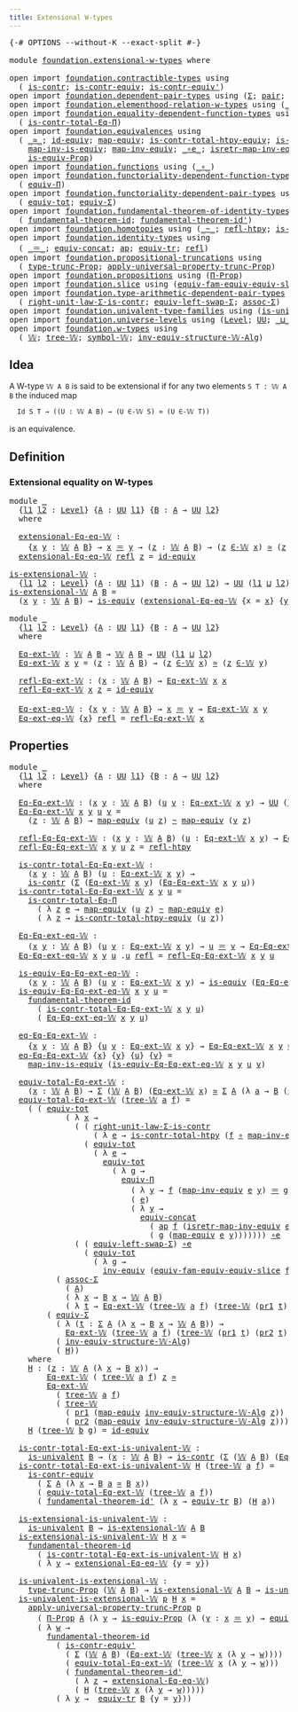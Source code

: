 ```yaml
---
title: Extensional W-types
---
```


<pre class="Agda"><a id="45" class="Symbol">{-#</a> <a id="49" class="Keyword">OPTIONS</a> <a id="57" class="Pragma">--without-K</a> <a id="69" class="Pragma">--exact-split</a> <a id="83" class="Symbol">#-}</a>

<a id="88" class="Keyword">module</a> <a id="95" href="foundation.extensional-w-types.html" class="Module">foundation.extensional-w-types</a> <a id="126" class="Keyword">where</a>

<a id="133" class="Keyword">open</a> <a id="138" class="Keyword">import</a> <a id="145" href="foundation.contractible-types.html" class="Module">foundation.contractible-types</a> <a id="175" class="Keyword">using</a>
  <a id="183" class="Symbol">(</a> <a id="185" href="foundation-core.contractible-types.html#1006" class="Function">is-contr</a><a id="193" class="Symbol">;</a> <a id="195" href="foundation-core.contractible-types.html#3304" class="Function">is-contr-equiv</a><a id="209" class="Symbol">;</a> <a id="211" href="foundation-core.contractible-types.html#3813" class="Function">is-contr-equiv&#39;</a><a id="226" class="Symbol">)</a>
<a id="228" class="Keyword">open</a> <a id="233" class="Keyword">import</a> <a id="240" href="foundation.dependent-pair-types.html" class="Module">foundation.dependent-pair-types</a> <a id="272" class="Keyword">using</a> <a id="278" class="Symbol">(</a><a id="279" href="foundation-core.dependent-pair-types.html#515" class="Record">Σ</a><a id="280" class="Symbol">;</a> <a id="282" href="foundation-core.dependent-pair-types.html#588" class="InductiveConstructor">pair</a><a id="286" class="Symbol">;</a> <a id="288" href="foundation-core.dependent-pair-types.html#605" class="Field">pr1</a><a id="291" class="Symbol">;</a> <a id="293" href="foundation-core.dependent-pair-types.html#617" class="Field">pr2</a><a id="296" class="Symbol">)</a>
<a id="298" class="Keyword">open</a> <a id="303" class="Keyword">import</a> <a id="310" href="foundation.elementhood-relation-w-types.html" class="Module">foundation.elementhood-relation-w-types</a> <a id="350" class="Keyword">using</a> <a id="356" class="Symbol">(</a><a id="357" href="foundation.elementhood-relation-w-types.html#748" class="Function Operator">_∈-𝕎_</a><a id="362" class="Symbol">)</a>
<a id="364" class="Keyword">open</a> <a id="369" class="Keyword">import</a> <a id="376" href="foundation.equality-dependent-function-types.html" class="Module">foundation.equality-dependent-function-types</a> <a id="421" class="Keyword">using</a>
  <a id="429" class="Symbol">(</a> <a id="431" href="foundation.equality-dependent-function-types.html#1031" class="Function">is-contr-total-Eq-Π</a><a id="450" class="Symbol">)</a>
<a id="452" class="Keyword">open</a> <a id="457" class="Keyword">import</a> <a id="464" href="foundation.equivalences.html" class="Module">foundation.equivalences</a> <a id="488" class="Keyword">using</a>
  <a id="496" class="Symbol">(</a> <a id="498" href="foundation-core.equivalences.html#1621" class="Function Operator">_≃_</a><a id="501" class="Symbol">;</a> <a id="503" href="foundation-core.equivalences.html#2494" class="Function">id-equiv</a><a id="511" class="Symbol">;</a> <a id="513" href="foundation-core.equivalences.html#1821" class="Function">map-equiv</a><a id="522" class="Symbol">;</a> <a id="524" href="foundation.equivalences.html#12396" class="Function">is-contr-total-htpy-equiv</a><a id="549" class="Symbol">;</a> <a id="551" href="foundation-core.equivalences.html#1556" class="Function">is-equiv</a><a id="559" class="Symbol">;</a>
    <a id="565" href="foundation-core.equivalences.html#4187" class="Function">map-inv-is-equiv</a><a id="581" class="Symbol">;</a> <a id="583" href="foundation-core.equivalences.html#5036" class="Function">map-inv-equiv</a><a id="596" class="Symbol">;</a> <a id="598" href="foundation-core.equivalences.html#7869" class="Function Operator">_∘e_</a><a id="602" class="Symbol">;</a> <a id="604" href="foundation-core.equivalences.html#5251" class="Function">isretr-map-inv-equiv</a><a id="624" class="Symbol">;</a> <a id="626" href="foundation-core.equivalences.html#5721" class="Function">inv-equiv</a><a id="635" class="Symbol">;</a>
    <a id="641" href="foundation.equivalences.html#11471" class="Function">is-equiv-Prop</a><a id="654" class="Symbol">)</a>
<a id="656" class="Keyword">open</a> <a id="661" class="Keyword">import</a> <a id="668" href="foundation.functions.html" class="Module">foundation.functions</a> <a id="689" class="Keyword">using</a> <a id="695" class="Symbol">(</a><a id="696" href="foundation-core.functions.html#420" class="Function Operator">_∘_</a><a id="699" class="Symbol">)</a>
<a id="701" class="Keyword">open</a> <a id="706" class="Keyword">import</a> <a id="713" href="foundation.functoriality-dependent-function-types.html" class="Module">foundation.functoriality-dependent-function-types</a> <a id="763" class="Keyword">using</a>
  <a id="771" class="Symbol">(</a> <a id="773" href="foundation.functoriality-dependent-function-types.html#4404" class="Function">equiv-Π</a><a id="780" class="Symbol">)</a>
<a id="782" class="Keyword">open</a> <a id="787" class="Keyword">import</a> <a id="794" href="foundation.functoriality-dependent-pair-types.html" class="Module">foundation.functoriality-dependent-pair-types</a> <a id="840" class="Keyword">using</a>
  <a id="848" class="Symbol">(</a> <a id="850" href="foundation-core.functoriality-dependent-pair-types.html#7267" class="Function">equiv-tot</a><a id="859" class="Symbol">;</a> <a id="861" href="foundation-core.functoriality-dependent-pair-types.html#10884" class="Function">equiv-Σ</a><a id="868" class="Symbol">)</a>
<a id="870" class="Keyword">open</a> <a id="875" class="Keyword">import</a> <a id="882" href="foundation.fundamental-theorem-of-identity-types.html" class="Module">foundation.fundamental-theorem-of-identity-types</a> <a id="931" class="Keyword">using</a>
  <a id="939" class="Symbol">(</a> <a id="941" href="foundation-core.fundamental-theorem-of-identity-types.html#1894" class="Function">fundamental-theorem-id</a><a id="963" class="Symbol">;</a> <a id="965" href="foundation-core.fundamental-theorem-of-identity-types.html#2165" class="Function">fundamental-theorem-id&#39;</a><a id="988" class="Symbol">)</a>
<a id="990" class="Keyword">open</a> <a id="995" class="Keyword">import</a> <a id="1002" href="foundation.homotopies.html" class="Module">foundation.homotopies</a> <a id="1024" class="Keyword">using</a> <a id="1030" class="Symbol">(</a><a id="1031" href="foundation-core.homotopies.html#1249" class="Function Operator">_~_</a><a id="1034" class="Symbol">;</a> <a id="1036" href="foundation-core.homotopies.html#1368" class="Function">refl-htpy</a><a id="1045" class="Symbol">;</a> <a id="1047" href="foundation.homotopies.html#3155" class="Function">is-contr-total-htpy</a><a id="1066" class="Symbol">)</a>
<a id="1068" class="Keyword">open</a> <a id="1073" class="Keyword">import</a> <a id="1080" href="foundation.identity-types.html" class="Module">foundation.identity-types</a> <a id="1106" class="Keyword">using</a>
  <a id="1114" class="Symbol">(</a> <a id="1116" href="foundation-core.identity-types.html#1865" class="Function Operator">_＝_</a><a id="1119" class="Symbol">;</a> <a id="1121" href="foundation.identity-types.html#1945" class="Function">equiv-concat</a><a id="1133" class="Symbol">;</a> <a id="1135" href="foundation-core.identity-types.html#4003" class="Function">ap</a><a id="1137" class="Symbol">;</a> <a id="1139" href="foundation.identity-types.html#3838" class="Function">equiv-tr</a><a id="1147" class="Symbol">;</a> <a id="1149" href="foundation-core.identity-types.html#1820" class="InductiveConstructor">refl</a><a id="1153" class="Symbol">)</a>
<a id="1155" class="Keyword">open</a> <a id="1160" class="Keyword">import</a> <a id="1167" href="foundation.propositional-truncations.html" class="Module">foundation.propositional-truncations</a> <a id="1204" class="Keyword">using</a>
  <a id="1212" class="Symbol">(</a> <a id="1214" href="foundation.propositional-truncations.html#2209" class="Function">type-trunc-Prop</a><a id="1229" class="Symbol">;</a> <a id="1231" href="foundation.propositional-truncations.html#5775" class="Function">apply-universal-property-trunc-Prop</a><a id="1266" class="Symbol">)</a>
<a id="1268" class="Keyword">open</a> <a id="1273" class="Keyword">import</a> <a id="1280" href="foundation.propositions.html" class="Module">foundation.propositions</a> <a id="1304" class="Keyword">using</a> <a id="1310" class="Symbol">(</a><a id="1311" href="foundation-core.propositions.html#6694" class="Function">Π-Prop</a><a id="1317" class="Symbol">)</a>
<a id="1319" class="Keyword">open</a> <a id="1324" class="Keyword">import</a> <a id="1331" href="foundation.slice.html" class="Module">foundation.slice</a> <a id="1348" class="Keyword">using</a> <a id="1354" class="Symbol">(</a><a id="1355" href="foundation.slice.html#10291" class="Function">equiv-fam-equiv-equiv-slice</a><a id="1382" class="Symbol">)</a>
<a id="1384" class="Keyword">open</a> <a id="1389" class="Keyword">import</a> <a id="1396" href="foundation.type-arithmetic-dependent-pair-types.html" class="Module">foundation.type-arithmetic-dependent-pair-types</a> <a id="1444" class="Keyword">using</a>
  <a id="1452" class="Symbol">(</a> <a id="1454" href="foundation-core.type-arithmetic-dependent-pair-types.html#4314" class="Function">right-unit-law-Σ-is-contr</a><a id="1479" class="Symbol">;</a> <a id="1481" href="foundation-core.type-arithmetic-dependent-pair-types.html#10103" class="Function">equiv-left-swap-Σ</a><a id="1498" class="Symbol">;</a> <a id="1500" href="foundation-core.type-arithmetic-dependent-pair-types.html#5675" class="Function">assoc-Σ</a><a id="1507" class="Symbol">)</a>
<a id="1509" class="Keyword">open</a> <a id="1514" class="Keyword">import</a> <a id="1521" href="foundation.univalent-type-families.html" class="Module">foundation.univalent-type-families</a> <a id="1556" class="Keyword">using</a> <a id="1562" class="Symbol">(</a><a id="1563" href="foundation.univalent-type-families.html#503" class="Function">is-univalent</a><a id="1575" class="Symbol">)</a>
<a id="1577" class="Keyword">open</a> <a id="1582" class="Keyword">import</a> <a id="1589" href="foundation.universe-levels.html" class="Module">foundation.universe-levels</a> <a id="1616" class="Keyword">using</a> <a id="1622" class="Symbol">(</a><a id="1623" href="Agda.Primitive.html#597" class="Postulate">Level</a><a id="1628" class="Symbol">;</a> <a id="1630" href="foundation-core.universe-levels.html#235" class="Primitive">UU</a><a id="1632" class="Symbol">;</a> <a id="1634" href="Agda.Primitive.html#810" class="Primitive Operator">_⊔_</a><a id="1637" class="Symbol">)</a>
<a id="1639" class="Keyword">open</a> <a id="1644" class="Keyword">import</a> <a id="1651" href="foundation.w-types.html" class="Module">foundation.w-types</a> <a id="1670" class="Keyword">using</a>
  <a id="1678" class="Symbol">(</a> <a id="1680" href="foundation.w-types.html#2280" class="Datatype">𝕎</a><a id="1681" class="Symbol">;</a> <a id="1683" href="foundation.w-types.html#2349" class="InductiveConstructor">tree-𝕎</a><a id="1689" class="Symbol">;</a> <a id="1691" href="foundation.w-types.html#2461" class="Function">symbol-𝕎</a><a id="1699" class="Symbol">;</a> <a id="1701" href="foundation.w-types.html#7439" class="Function">inv-equiv-structure-𝕎-Alg</a><a id="1726" class="Symbol">)</a>
</pre>
## Idea

A W-type `𝕎 A B` is said to be extensional if for any two elements `S T : 𝕎 A B` the induced map

```md
  Id S T → ((U : 𝕎 A B) → (U ∈-𝕎 S) ≃ (U ∈-𝕎 T))
```

is an equivalence.

## Definition

### Extensional equality on W-types

<pre class="Agda"><a id="1980" class="Keyword">module</a> <a id="1987" href="foundation.extensional-w-types.html#1987" class="Module">_</a>
  <a id="1991" class="Symbol">{</a><a id="1992" href="foundation.extensional-w-types.html#1992" class="Bound">l1</a> <a id="1995" href="foundation.extensional-w-types.html#1995" class="Bound">l2</a> <a id="1998" class="Symbol">:</a> <a id="2000" href="Agda.Primitive.html#597" class="Postulate">Level</a><a id="2005" class="Symbol">}</a> <a id="2007" class="Symbol">{</a><a id="2008" href="foundation.extensional-w-types.html#2008" class="Bound">A</a> <a id="2010" class="Symbol">:</a> <a id="2012" href="foundation-core.universe-levels.html#235" class="Primitive">UU</a> <a id="2015" href="foundation.extensional-w-types.html#1992" class="Bound">l1</a><a id="2017" class="Symbol">}</a> <a id="2019" class="Symbol">{</a><a id="2020" href="foundation.extensional-w-types.html#2020" class="Bound">B</a> <a id="2022" class="Symbol">:</a> <a id="2024" href="foundation.extensional-w-types.html#2008" class="Bound">A</a> <a id="2026" class="Symbol">→</a> <a id="2028" href="foundation-core.universe-levels.html#235" class="Primitive">UU</a> <a id="2031" href="foundation.extensional-w-types.html#1995" class="Bound">l2</a><a id="2033" class="Symbol">}</a>
  <a id="2037" class="Keyword">where</a>

  <a id="2046" href="foundation.extensional-w-types.html#2046" class="Function">extensional-Eq-eq-𝕎</a> <a id="2066" class="Symbol">:</a> 
    <a id="2073" class="Symbol">{</a><a id="2074" href="foundation.extensional-w-types.html#2074" class="Bound">x</a> <a id="2076" href="foundation.extensional-w-types.html#2076" class="Bound">y</a> <a id="2078" class="Symbol">:</a> <a id="2080" href="foundation.w-types.html#2280" class="Datatype">𝕎</a> <a id="2082" href="foundation.extensional-w-types.html#2008" class="Bound">A</a> <a id="2084" href="foundation.extensional-w-types.html#2020" class="Bound">B</a><a id="2085" class="Symbol">}</a> <a id="2087" class="Symbol">→</a> <a id="2089" href="foundation.extensional-w-types.html#2074" class="Bound">x</a> <a id="2091" href="foundation-core.identity-types.html#1865" class="Function Operator">＝</a> <a id="2093" href="foundation.extensional-w-types.html#2076" class="Bound">y</a> <a id="2095" class="Symbol">→</a> <a id="2097" class="Symbol">(</a><a id="2098" href="foundation.extensional-w-types.html#2098" class="Bound">z</a> <a id="2100" class="Symbol">:</a> <a id="2102" href="foundation.w-types.html#2280" class="Datatype">𝕎</a> <a id="2104" href="foundation.extensional-w-types.html#2008" class="Bound">A</a> <a id="2106" href="foundation.extensional-w-types.html#2020" class="Bound">B</a><a id="2107" class="Symbol">)</a> <a id="2109" class="Symbol">→</a> <a id="2111" class="Symbol">(</a><a id="2112" href="foundation.extensional-w-types.html#2098" class="Bound">z</a> <a id="2114" href="foundation.elementhood-relation-w-types.html#748" class="Function Operator">∈-𝕎</a> <a id="2118" href="foundation.extensional-w-types.html#2074" class="Bound">x</a><a id="2119" class="Symbol">)</a> <a id="2121" href="foundation-core.equivalences.html#1621" class="Function Operator">≃</a> <a id="2123" class="Symbol">(</a><a id="2124" href="foundation.extensional-w-types.html#2098" class="Bound">z</a> <a id="2126" href="foundation.elementhood-relation-w-types.html#748" class="Function Operator">∈-𝕎</a> <a id="2130" href="foundation.extensional-w-types.html#2076" class="Bound">y</a><a id="2131" class="Symbol">)</a>
  <a id="2135" href="foundation.extensional-w-types.html#2046" class="Function">extensional-Eq-eq-𝕎</a> <a id="2155" href="foundation-core.identity-types.html#1820" class="InductiveConstructor">refl</a> <a id="2160" href="foundation.extensional-w-types.html#2160" class="Bound">z</a> <a id="2162" class="Symbol">=</a> <a id="2164" href="foundation-core.equivalences.html#2494" class="Function">id-equiv</a>

<a id="is-extensional-𝕎"></a><a id="2174" href="foundation.extensional-w-types.html#2174" class="Function">is-extensional-𝕎</a> <a id="2191" class="Symbol">:</a>
  <a id="2195" class="Symbol">{</a><a id="2196" href="foundation.extensional-w-types.html#2196" class="Bound">l1</a> <a id="2199" href="foundation.extensional-w-types.html#2199" class="Bound">l2</a> <a id="2202" class="Symbol">:</a> <a id="2204" href="Agda.Primitive.html#597" class="Postulate">Level</a><a id="2209" class="Symbol">}</a> <a id="2211" class="Symbol">(</a><a id="2212" href="foundation.extensional-w-types.html#2212" class="Bound">A</a> <a id="2214" class="Symbol">:</a> <a id="2216" href="foundation-core.universe-levels.html#235" class="Primitive">UU</a> <a id="2219" href="foundation.extensional-w-types.html#2196" class="Bound">l1</a><a id="2221" class="Symbol">)</a> <a id="2223" class="Symbol">(</a><a id="2224" href="foundation.extensional-w-types.html#2224" class="Bound">B</a> <a id="2226" class="Symbol">:</a> <a id="2228" href="foundation.extensional-w-types.html#2212" class="Bound">A</a> <a id="2230" class="Symbol">→</a> <a id="2232" href="foundation-core.universe-levels.html#235" class="Primitive">UU</a> <a id="2235" href="foundation.extensional-w-types.html#2199" class="Bound">l2</a><a id="2237" class="Symbol">)</a> <a id="2239" class="Symbol">→</a> <a id="2241" href="foundation-core.universe-levels.html#235" class="Primitive">UU</a> <a id="2244" class="Symbol">(</a><a id="2245" href="foundation.extensional-w-types.html#2196" class="Bound">l1</a> <a id="2248" href="Agda.Primitive.html#810" class="Primitive Operator">⊔</a> <a id="2250" href="foundation.extensional-w-types.html#2199" class="Bound">l2</a><a id="2252" class="Symbol">)</a>
<a id="2254" href="foundation.extensional-w-types.html#2174" class="Function">is-extensional-𝕎</a> <a id="2271" href="foundation.extensional-w-types.html#2271" class="Bound">A</a> <a id="2273" href="foundation.extensional-w-types.html#2273" class="Bound">B</a> <a id="2275" class="Symbol">=</a>
  <a id="2279" class="Symbol">(</a><a id="2280" href="foundation.extensional-w-types.html#2280" class="Bound">x</a> <a id="2282" href="foundation.extensional-w-types.html#2282" class="Bound">y</a> <a id="2284" class="Symbol">:</a> <a id="2286" href="foundation.w-types.html#2280" class="Datatype">𝕎</a> <a id="2288" href="foundation.extensional-w-types.html#2271" class="Bound">A</a> <a id="2290" href="foundation.extensional-w-types.html#2273" class="Bound">B</a><a id="2291" class="Symbol">)</a> <a id="2293" class="Symbol">→</a> <a id="2295" href="foundation-core.equivalences.html#1556" class="Function">is-equiv</a> <a id="2304" class="Symbol">(</a><a id="2305" href="foundation.extensional-w-types.html#2046" class="Function">extensional-Eq-eq-𝕎</a> <a id="2325" class="Symbol">{</a><a id="2326" class="Argument">x</a> <a id="2328" class="Symbol">=</a> <a id="2330" href="foundation.extensional-w-types.html#2280" class="Bound">x</a><a id="2331" class="Symbol">}</a> <a id="2333" class="Symbol">{</a><a id="2334" href="foundation.extensional-w-types.html#2282" class="Bound">y</a><a id="2335" class="Symbol">})</a>
  
<a id="2341" class="Keyword">module</a> <a id="2348" href="foundation.extensional-w-types.html#2348" class="Module">_</a>
  <a id="2352" class="Symbol">{</a><a id="2353" href="foundation.extensional-w-types.html#2353" class="Bound">l1</a> <a id="2356" href="foundation.extensional-w-types.html#2356" class="Bound">l2</a> <a id="2359" class="Symbol">:</a> <a id="2361" href="Agda.Primitive.html#597" class="Postulate">Level</a><a id="2366" class="Symbol">}</a> <a id="2368" class="Symbol">{</a><a id="2369" href="foundation.extensional-w-types.html#2369" class="Bound">A</a> <a id="2371" class="Symbol">:</a> <a id="2373" href="foundation-core.universe-levels.html#235" class="Primitive">UU</a> <a id="2376" href="foundation.extensional-w-types.html#2353" class="Bound">l1</a><a id="2378" class="Symbol">}</a> <a id="2380" class="Symbol">{</a><a id="2381" href="foundation.extensional-w-types.html#2381" class="Bound">B</a> <a id="2383" class="Symbol">:</a> <a id="2385" href="foundation.extensional-w-types.html#2369" class="Bound">A</a> <a id="2387" class="Symbol">→</a> <a id="2389" href="foundation-core.universe-levels.html#235" class="Primitive">UU</a> <a id="2392" href="foundation.extensional-w-types.html#2356" class="Bound">l2</a><a id="2394" class="Symbol">}</a>
  <a id="2398" class="Keyword">where</a>

  <a id="2407" href="foundation.extensional-w-types.html#2407" class="Function">Eq-ext-𝕎</a> <a id="2416" class="Symbol">:</a> <a id="2418" href="foundation.w-types.html#2280" class="Datatype">𝕎</a> <a id="2420" href="foundation.extensional-w-types.html#2369" class="Bound">A</a> <a id="2422" href="foundation.extensional-w-types.html#2381" class="Bound">B</a> <a id="2424" class="Symbol">→</a> <a id="2426" href="foundation.w-types.html#2280" class="Datatype">𝕎</a> <a id="2428" href="foundation.extensional-w-types.html#2369" class="Bound">A</a> <a id="2430" href="foundation.extensional-w-types.html#2381" class="Bound">B</a> <a id="2432" class="Symbol">→</a> <a id="2434" href="foundation-core.universe-levels.html#235" class="Primitive">UU</a> <a id="2437" class="Symbol">(</a><a id="2438" href="foundation.extensional-w-types.html#2353" class="Bound">l1</a> <a id="2441" href="Agda.Primitive.html#810" class="Primitive Operator">⊔</a> <a id="2443" href="foundation.extensional-w-types.html#2356" class="Bound">l2</a><a id="2445" class="Symbol">)</a>
  <a id="2449" href="foundation.extensional-w-types.html#2407" class="Function">Eq-ext-𝕎</a> <a id="2458" href="foundation.extensional-w-types.html#2458" class="Bound">x</a> <a id="2460" href="foundation.extensional-w-types.html#2460" class="Bound">y</a> <a id="2462" class="Symbol">=</a> <a id="2464" class="Symbol">(</a><a id="2465" href="foundation.extensional-w-types.html#2465" class="Bound">z</a> <a id="2467" class="Symbol">:</a> <a id="2469" href="foundation.w-types.html#2280" class="Datatype">𝕎</a> <a id="2471" href="foundation.extensional-w-types.html#2369" class="Bound">A</a> <a id="2473" href="foundation.extensional-w-types.html#2381" class="Bound">B</a><a id="2474" class="Symbol">)</a> <a id="2476" class="Symbol">→</a> <a id="2478" class="Symbol">(</a><a id="2479" href="foundation.extensional-w-types.html#2465" class="Bound">z</a> <a id="2481" href="foundation.elementhood-relation-w-types.html#748" class="Function Operator">∈-𝕎</a> <a id="2485" href="foundation.extensional-w-types.html#2458" class="Bound">x</a><a id="2486" class="Symbol">)</a> <a id="2488" href="foundation-core.equivalences.html#1621" class="Function Operator">≃</a> <a id="2490" class="Symbol">(</a><a id="2491" href="foundation.extensional-w-types.html#2465" class="Bound">z</a> <a id="2493" href="foundation.elementhood-relation-w-types.html#748" class="Function Operator">∈-𝕎</a> <a id="2497" href="foundation.extensional-w-types.html#2460" class="Bound">y</a><a id="2498" class="Symbol">)</a>

  <a id="2503" href="foundation.extensional-w-types.html#2503" class="Function">refl-Eq-ext-𝕎</a> <a id="2517" class="Symbol">:</a> <a id="2519" class="Symbol">(</a><a id="2520" href="foundation.extensional-w-types.html#2520" class="Bound">x</a> <a id="2522" class="Symbol">:</a> <a id="2524" href="foundation.w-types.html#2280" class="Datatype">𝕎</a> <a id="2526" href="foundation.extensional-w-types.html#2369" class="Bound">A</a> <a id="2528" href="foundation.extensional-w-types.html#2381" class="Bound">B</a><a id="2529" class="Symbol">)</a> <a id="2531" class="Symbol">→</a> <a id="2533" href="foundation.extensional-w-types.html#2407" class="Function">Eq-ext-𝕎</a> <a id="2542" href="foundation.extensional-w-types.html#2520" class="Bound">x</a> <a id="2544" href="foundation.extensional-w-types.html#2520" class="Bound">x</a>
  <a id="2548" href="foundation.extensional-w-types.html#2503" class="Function">refl-Eq-ext-𝕎</a> <a id="2562" href="foundation.extensional-w-types.html#2562" class="Bound">x</a> <a id="2564" href="foundation.extensional-w-types.html#2564" class="Bound">z</a> <a id="2566" class="Symbol">=</a> <a id="2568" href="foundation-core.equivalences.html#2494" class="Function">id-equiv</a>

  <a id="2580" href="foundation.extensional-w-types.html#2580" class="Function">Eq-ext-eq-𝕎</a> <a id="2592" class="Symbol">:</a> <a id="2594" class="Symbol">{</a><a id="2595" href="foundation.extensional-w-types.html#2595" class="Bound">x</a> <a id="2597" href="foundation.extensional-w-types.html#2597" class="Bound">y</a> <a id="2599" class="Symbol">:</a> <a id="2601" href="foundation.w-types.html#2280" class="Datatype">𝕎</a> <a id="2603" href="foundation.extensional-w-types.html#2369" class="Bound">A</a> <a id="2605" href="foundation.extensional-w-types.html#2381" class="Bound">B</a><a id="2606" class="Symbol">}</a> <a id="2608" class="Symbol">→</a> <a id="2610" href="foundation.extensional-w-types.html#2595" class="Bound">x</a> <a id="2612" href="foundation-core.identity-types.html#1865" class="Function Operator">＝</a> <a id="2614" href="foundation.extensional-w-types.html#2597" class="Bound">y</a> <a id="2616" class="Symbol">→</a> <a id="2618" href="foundation.extensional-w-types.html#2407" class="Function">Eq-ext-𝕎</a> <a id="2627" href="foundation.extensional-w-types.html#2595" class="Bound">x</a> <a id="2629" href="foundation.extensional-w-types.html#2597" class="Bound">y</a>
  <a id="2633" href="foundation.extensional-w-types.html#2580" class="Function">Eq-ext-eq-𝕎</a> <a id="2645" class="Symbol">{</a><a id="2646" href="foundation.extensional-w-types.html#2646" class="Bound">x</a><a id="2647" class="Symbol">}</a> <a id="2649" href="foundation-core.identity-types.html#1820" class="InductiveConstructor">refl</a> <a id="2654" class="Symbol">=</a> <a id="2656" href="foundation.extensional-w-types.html#2503" class="Function">refl-Eq-ext-𝕎</a> <a id="2670" href="foundation.extensional-w-types.html#2646" class="Bound">x</a>
</pre>
## Properties

<pre class="Agda"><a id="2700" class="Keyword">module</a> <a id="2707" href="foundation.extensional-w-types.html#2707" class="Module">_</a>
  <a id="2711" class="Symbol">{</a><a id="2712" href="foundation.extensional-w-types.html#2712" class="Bound">l1</a> <a id="2715" href="foundation.extensional-w-types.html#2715" class="Bound">l2</a> <a id="2718" class="Symbol">:</a> <a id="2720" href="Agda.Primitive.html#597" class="Postulate">Level</a><a id="2725" class="Symbol">}</a> <a id="2727" class="Symbol">{</a><a id="2728" href="foundation.extensional-w-types.html#2728" class="Bound">A</a> <a id="2730" class="Symbol">:</a> <a id="2732" href="foundation-core.universe-levels.html#235" class="Primitive">UU</a> <a id="2735" href="foundation.extensional-w-types.html#2712" class="Bound">l1</a><a id="2737" class="Symbol">}</a> <a id="2739" class="Symbol">{</a><a id="2740" href="foundation.extensional-w-types.html#2740" class="Bound">B</a> <a id="2742" class="Symbol">:</a> <a id="2744" href="foundation.extensional-w-types.html#2728" class="Bound">A</a> <a id="2746" class="Symbol">→</a> <a id="2748" href="foundation-core.universe-levels.html#235" class="Primitive">UU</a> <a id="2751" href="foundation.extensional-w-types.html#2715" class="Bound">l2</a><a id="2753" class="Symbol">}</a>
  <a id="2757" class="Keyword">where</a>

  <a id="2766" href="foundation.extensional-w-types.html#2766" class="Function">Eq-Eq-ext-𝕎</a> <a id="2778" class="Symbol">:</a> <a id="2780" class="Symbol">(</a><a id="2781" href="foundation.extensional-w-types.html#2781" class="Bound">x</a> <a id="2783" href="foundation.extensional-w-types.html#2783" class="Bound">y</a> <a id="2785" class="Symbol">:</a> <a id="2787" href="foundation.w-types.html#2280" class="Datatype">𝕎</a> <a id="2789" href="foundation.extensional-w-types.html#2728" class="Bound">A</a> <a id="2791" href="foundation.extensional-w-types.html#2740" class="Bound">B</a><a id="2792" class="Symbol">)</a> <a id="2794" class="Symbol">(</a><a id="2795" href="foundation.extensional-w-types.html#2795" class="Bound">u</a> <a id="2797" href="foundation.extensional-w-types.html#2797" class="Bound">v</a> <a id="2799" class="Symbol">:</a> <a id="2801" href="foundation.extensional-w-types.html#2407" class="Function">Eq-ext-𝕎</a> <a id="2810" href="foundation.extensional-w-types.html#2781" class="Bound">x</a> <a id="2812" href="foundation.extensional-w-types.html#2783" class="Bound">y</a><a id="2813" class="Symbol">)</a> <a id="2815" class="Symbol">→</a> <a id="2817" href="foundation-core.universe-levels.html#235" class="Primitive">UU</a> <a id="2820" class="Symbol">(</a><a id="2821" href="foundation.extensional-w-types.html#2712" class="Bound">l1</a> <a id="2824" href="Agda.Primitive.html#810" class="Primitive Operator">⊔</a> <a id="2826" href="foundation.extensional-w-types.html#2715" class="Bound">l2</a><a id="2828" class="Symbol">)</a>
  <a id="2832" href="foundation.extensional-w-types.html#2766" class="Function">Eq-Eq-ext-𝕎</a> <a id="2844" href="foundation.extensional-w-types.html#2844" class="Bound">x</a> <a id="2846" href="foundation.extensional-w-types.html#2846" class="Bound">y</a> <a id="2848" href="foundation.extensional-w-types.html#2848" class="Bound">u</a> <a id="2850" href="foundation.extensional-w-types.html#2850" class="Bound">v</a> <a id="2852" class="Symbol">=</a>
    <a id="2858" class="Symbol">(</a><a id="2859" href="foundation.extensional-w-types.html#2859" class="Bound">z</a> <a id="2861" class="Symbol">:</a> <a id="2863" href="foundation.w-types.html#2280" class="Datatype">𝕎</a> <a id="2865" href="foundation.extensional-w-types.html#2728" class="Bound">A</a> <a id="2867" href="foundation.extensional-w-types.html#2740" class="Bound">B</a><a id="2868" class="Symbol">)</a> <a id="2870" class="Symbol">→</a> <a id="2872" href="foundation-core.equivalences.html#1821" class="Function">map-equiv</a> <a id="2882" class="Symbol">(</a><a id="2883" href="foundation.extensional-w-types.html#2848" class="Bound">u</a> <a id="2885" href="foundation.extensional-w-types.html#2859" class="Bound">z</a><a id="2886" class="Symbol">)</a> <a id="2888" href="foundation-core.homotopies.html#1249" class="Function Operator">~</a> <a id="2890" href="foundation-core.equivalences.html#1821" class="Function">map-equiv</a> <a id="2900" class="Symbol">(</a><a id="2901" href="foundation.extensional-w-types.html#2850" class="Bound">v</a> <a id="2903" href="foundation.extensional-w-types.html#2859" class="Bound">z</a><a id="2904" class="Symbol">)</a>

  <a id="2909" href="foundation.extensional-w-types.html#2909" class="Function">refl-Eq-Eq-ext-𝕎</a> <a id="2926" class="Symbol">:</a> <a id="2928" class="Symbol">(</a><a id="2929" href="foundation.extensional-w-types.html#2929" class="Bound">x</a> <a id="2931" href="foundation.extensional-w-types.html#2931" class="Bound">y</a> <a id="2933" class="Symbol">:</a> <a id="2935" href="foundation.w-types.html#2280" class="Datatype">𝕎</a> <a id="2937" href="foundation.extensional-w-types.html#2728" class="Bound">A</a> <a id="2939" href="foundation.extensional-w-types.html#2740" class="Bound">B</a><a id="2940" class="Symbol">)</a> <a id="2942" class="Symbol">(</a><a id="2943" href="foundation.extensional-w-types.html#2943" class="Bound">u</a> <a id="2945" class="Symbol">:</a> <a id="2947" href="foundation.extensional-w-types.html#2407" class="Function">Eq-ext-𝕎</a> <a id="2956" href="foundation.extensional-w-types.html#2929" class="Bound">x</a> <a id="2958" href="foundation.extensional-w-types.html#2931" class="Bound">y</a><a id="2959" class="Symbol">)</a> <a id="2961" class="Symbol">→</a> <a id="2963" href="foundation.extensional-w-types.html#2766" class="Function">Eq-Eq-ext-𝕎</a> <a id="2975" href="foundation.extensional-w-types.html#2929" class="Bound">x</a> <a id="2977" href="foundation.extensional-w-types.html#2931" class="Bound">y</a> <a id="2979" href="foundation.extensional-w-types.html#2943" class="Bound">u</a> <a id="2981" href="foundation.extensional-w-types.html#2943" class="Bound">u</a>
  <a id="2985" href="foundation.extensional-w-types.html#2909" class="Function">refl-Eq-Eq-ext-𝕎</a> <a id="3002" href="foundation.extensional-w-types.html#3002" class="Bound">x</a> <a id="3004" href="foundation.extensional-w-types.html#3004" class="Bound">y</a> <a id="3006" href="foundation.extensional-w-types.html#3006" class="Bound">u</a> <a id="3008" href="foundation.extensional-w-types.html#3008" class="Bound">z</a> <a id="3010" class="Symbol">=</a> <a id="3012" href="foundation-core.homotopies.html#1368" class="Function">refl-htpy</a>

  <a id="3025" href="foundation.extensional-w-types.html#3025" class="Function">is-contr-total-Eq-Eq-ext-𝕎</a> <a id="3052" class="Symbol">:</a>
    <a id="3058" class="Symbol">(</a><a id="3059" href="foundation.extensional-w-types.html#3059" class="Bound">x</a> <a id="3061" href="foundation.extensional-w-types.html#3061" class="Bound">y</a> <a id="3063" class="Symbol">:</a> <a id="3065" href="foundation.w-types.html#2280" class="Datatype">𝕎</a> <a id="3067" href="foundation.extensional-w-types.html#2728" class="Bound">A</a> <a id="3069" href="foundation.extensional-w-types.html#2740" class="Bound">B</a><a id="3070" class="Symbol">)</a> <a id="3072" class="Symbol">(</a><a id="3073" href="foundation.extensional-w-types.html#3073" class="Bound">u</a> <a id="3075" class="Symbol">:</a> <a id="3077" href="foundation.extensional-w-types.html#2407" class="Function">Eq-ext-𝕎</a> <a id="3086" href="foundation.extensional-w-types.html#3059" class="Bound">x</a> <a id="3088" href="foundation.extensional-w-types.html#3061" class="Bound">y</a><a id="3089" class="Symbol">)</a> <a id="3091" class="Symbol">→</a>
    <a id="3097" href="foundation-core.contractible-types.html#1006" class="Function">is-contr</a> <a id="3106" class="Symbol">(</a><a id="3107" href="foundation-core.dependent-pair-types.html#515" class="Record">Σ</a> <a id="3109" class="Symbol">(</a><a id="3110" href="foundation.extensional-w-types.html#2407" class="Function">Eq-ext-𝕎</a> <a id="3119" href="foundation.extensional-w-types.html#3059" class="Bound">x</a> <a id="3121" href="foundation.extensional-w-types.html#3061" class="Bound">y</a><a id="3122" class="Symbol">)</a> <a id="3124" class="Symbol">(</a><a id="3125" href="foundation.extensional-w-types.html#2766" class="Function">Eq-Eq-ext-𝕎</a> <a id="3137" href="foundation.extensional-w-types.html#3059" class="Bound">x</a> <a id="3139" href="foundation.extensional-w-types.html#3061" class="Bound">y</a> <a id="3141" href="foundation.extensional-w-types.html#3073" class="Bound">u</a><a id="3142" class="Symbol">))</a>
  <a id="3147" href="foundation.extensional-w-types.html#3025" class="Function">is-contr-total-Eq-Eq-ext-𝕎</a> <a id="3174" href="foundation.extensional-w-types.html#3174" class="Bound">x</a> <a id="3176" href="foundation.extensional-w-types.html#3176" class="Bound">y</a> <a id="3178" href="foundation.extensional-w-types.html#3178" class="Bound">u</a> <a id="3180" class="Symbol">=</a>
    <a id="3186" href="foundation.equality-dependent-function-types.html#1031" class="Function">is-contr-total-Eq-Π</a>
      <a id="3212" class="Symbol">(</a> <a id="3214" class="Symbol">λ</a> <a id="3216" href="foundation.extensional-w-types.html#3216" class="Bound">z</a> <a id="3218" href="foundation.extensional-w-types.html#3218" class="Bound">e</a> <a id="3220" class="Symbol">→</a> <a id="3222" href="foundation-core.equivalences.html#1821" class="Function">map-equiv</a> <a id="3232" class="Symbol">(</a><a id="3233" href="foundation.extensional-w-types.html#3178" class="Bound">u</a> <a id="3235" href="foundation.extensional-w-types.html#3216" class="Bound">z</a><a id="3236" class="Symbol">)</a> <a id="3238" href="foundation-core.homotopies.html#1249" class="Function Operator">~</a> <a id="3240" href="foundation-core.equivalences.html#1821" class="Function">map-equiv</a> <a id="3250" href="foundation.extensional-w-types.html#3218" class="Bound">e</a><a id="3251" class="Symbol">)</a>
      <a id="3259" class="Symbol">(</a> <a id="3261" class="Symbol">λ</a> <a id="3263" href="foundation.extensional-w-types.html#3263" class="Bound">z</a> <a id="3265" class="Symbol">→</a> <a id="3267" href="foundation.equivalences.html#12396" class="Function">is-contr-total-htpy-equiv</a> <a id="3293" class="Symbol">(</a><a id="3294" href="foundation.extensional-w-types.html#3178" class="Bound">u</a> <a id="3296" href="foundation.extensional-w-types.html#3263" class="Bound">z</a><a id="3297" class="Symbol">))</a>

  <a id="3303" href="foundation.extensional-w-types.html#3303" class="Function">Eq-Eq-ext-eq-𝕎</a> <a id="3318" class="Symbol">:</a>
    <a id="3324" class="Symbol">(</a><a id="3325" href="foundation.extensional-w-types.html#3325" class="Bound">x</a> <a id="3327" href="foundation.extensional-w-types.html#3327" class="Bound">y</a> <a id="3329" class="Symbol">:</a> <a id="3331" href="foundation.w-types.html#2280" class="Datatype">𝕎</a> <a id="3333" href="foundation.extensional-w-types.html#2728" class="Bound">A</a> <a id="3335" href="foundation.extensional-w-types.html#2740" class="Bound">B</a><a id="3336" class="Symbol">)</a> <a id="3338" class="Symbol">(</a><a id="3339" href="foundation.extensional-w-types.html#3339" class="Bound">u</a> <a id="3341" href="foundation.extensional-w-types.html#3341" class="Bound">v</a> <a id="3343" class="Symbol">:</a> <a id="3345" href="foundation.extensional-w-types.html#2407" class="Function">Eq-ext-𝕎</a> <a id="3354" href="foundation.extensional-w-types.html#3325" class="Bound">x</a> <a id="3356" href="foundation.extensional-w-types.html#3327" class="Bound">y</a><a id="3357" class="Symbol">)</a> <a id="3359" class="Symbol">→</a> <a id="3361" href="foundation.extensional-w-types.html#3339" class="Bound">u</a> <a id="3363" href="foundation-core.identity-types.html#1865" class="Function Operator">＝</a> <a id="3365" href="foundation.extensional-w-types.html#3341" class="Bound">v</a> <a id="3367" class="Symbol">→</a> <a id="3369" href="foundation.extensional-w-types.html#2766" class="Function">Eq-Eq-ext-𝕎</a> <a id="3381" href="foundation.extensional-w-types.html#3325" class="Bound">x</a> <a id="3383" href="foundation.extensional-w-types.html#3327" class="Bound">y</a> <a id="3385" href="foundation.extensional-w-types.html#3339" class="Bound">u</a> <a id="3387" href="foundation.extensional-w-types.html#3341" class="Bound">v</a>
  <a id="3391" href="foundation.extensional-w-types.html#3303" class="Function">Eq-Eq-ext-eq-𝕎</a> <a id="3406" href="foundation.extensional-w-types.html#3406" class="Bound">x</a> <a id="3408" href="foundation.extensional-w-types.html#3408" class="Bound">y</a> <a id="3410" href="foundation.extensional-w-types.html#3410" class="Bound">u</a> <a id="3412" class="DottedPattern Symbol">.</a><a id="3413" href="foundation.extensional-w-types.html#3410" class="DottedPattern Bound">u</a> <a id="3415" href="foundation-core.identity-types.html#1820" class="InductiveConstructor">refl</a> <a id="3420" class="Symbol">=</a> <a id="3422" href="foundation.extensional-w-types.html#2909" class="Function">refl-Eq-Eq-ext-𝕎</a> <a id="3439" href="foundation.extensional-w-types.html#3406" class="Bound">x</a> <a id="3441" href="foundation.extensional-w-types.html#3408" class="Bound">y</a> <a id="3443" href="foundation.extensional-w-types.html#3410" class="Bound">u</a>

  <a id="3448" href="foundation.extensional-w-types.html#3448" class="Function">is-equiv-Eq-Eq-ext-eq-𝕎</a> <a id="3472" class="Symbol">:</a>
    <a id="3478" class="Symbol">(</a><a id="3479" href="foundation.extensional-w-types.html#3479" class="Bound">x</a> <a id="3481" href="foundation.extensional-w-types.html#3481" class="Bound">y</a> <a id="3483" class="Symbol">:</a> <a id="3485" href="foundation.w-types.html#2280" class="Datatype">𝕎</a> <a id="3487" href="foundation.extensional-w-types.html#2728" class="Bound">A</a> <a id="3489" href="foundation.extensional-w-types.html#2740" class="Bound">B</a><a id="3490" class="Symbol">)</a> <a id="3492" class="Symbol">(</a><a id="3493" href="foundation.extensional-w-types.html#3493" class="Bound">u</a> <a id="3495" href="foundation.extensional-w-types.html#3495" class="Bound">v</a> <a id="3497" class="Symbol">:</a> <a id="3499" href="foundation.extensional-w-types.html#2407" class="Function">Eq-ext-𝕎</a> <a id="3508" href="foundation.extensional-w-types.html#3479" class="Bound">x</a> <a id="3510" href="foundation.extensional-w-types.html#3481" class="Bound">y</a><a id="3511" class="Symbol">)</a> <a id="3513" class="Symbol">→</a> <a id="3515" href="foundation-core.equivalences.html#1556" class="Function">is-equiv</a> <a id="3524" class="Symbol">(</a><a id="3525" href="foundation.extensional-w-types.html#3303" class="Function">Eq-Eq-ext-eq-𝕎</a> <a id="3540" href="foundation.extensional-w-types.html#3479" class="Bound">x</a> <a id="3542" href="foundation.extensional-w-types.html#3481" class="Bound">y</a> <a id="3544" href="foundation.extensional-w-types.html#3493" class="Bound">u</a> <a id="3546" href="foundation.extensional-w-types.html#3495" class="Bound">v</a><a id="3547" class="Symbol">)</a>
  <a id="3551" href="foundation.extensional-w-types.html#3448" class="Function">is-equiv-Eq-Eq-ext-eq-𝕎</a> <a id="3575" href="foundation.extensional-w-types.html#3575" class="Bound">x</a> <a id="3577" href="foundation.extensional-w-types.html#3577" class="Bound">y</a> <a id="3579" href="foundation.extensional-w-types.html#3579" class="Bound">u</a> <a id="3581" class="Symbol">=</a>
    <a id="3587" href="foundation-core.fundamental-theorem-of-identity-types.html#1894" class="Function">fundamental-theorem-id</a>
      <a id="3616" class="Symbol">(</a> <a id="3618" href="foundation.extensional-w-types.html#3025" class="Function">is-contr-total-Eq-Eq-ext-𝕎</a> <a id="3645" href="foundation.extensional-w-types.html#3575" class="Bound">x</a> <a id="3647" href="foundation.extensional-w-types.html#3577" class="Bound">y</a> <a id="3649" href="foundation.extensional-w-types.html#3579" class="Bound">u</a><a id="3650" class="Symbol">)</a>
      <a id="3658" class="Symbol">(</a> <a id="3660" href="foundation.extensional-w-types.html#3303" class="Function">Eq-Eq-ext-eq-𝕎</a> <a id="3675" href="foundation.extensional-w-types.html#3575" class="Bound">x</a> <a id="3677" href="foundation.extensional-w-types.html#3577" class="Bound">y</a> <a id="3679" href="foundation.extensional-w-types.html#3579" class="Bound">u</a><a id="3680" class="Symbol">)</a>

  <a id="3685" href="foundation.extensional-w-types.html#3685" class="Function">eq-Eq-Eq-ext-𝕎</a> <a id="3700" class="Symbol">:</a>
    <a id="3706" class="Symbol">{</a><a id="3707" href="foundation.extensional-w-types.html#3707" class="Bound">x</a> <a id="3709" href="foundation.extensional-w-types.html#3709" class="Bound">y</a> <a id="3711" class="Symbol">:</a> <a id="3713" href="foundation.w-types.html#2280" class="Datatype">𝕎</a> <a id="3715" href="foundation.extensional-w-types.html#2728" class="Bound">A</a> <a id="3717" href="foundation.extensional-w-types.html#2740" class="Bound">B</a><a id="3718" class="Symbol">}</a> <a id="3720" class="Symbol">{</a><a id="3721" href="foundation.extensional-w-types.html#3721" class="Bound">u</a> <a id="3723" href="foundation.extensional-w-types.html#3723" class="Bound">v</a> <a id="3725" class="Symbol">:</a> <a id="3727" href="foundation.extensional-w-types.html#2407" class="Function">Eq-ext-𝕎</a> <a id="3736" href="foundation.extensional-w-types.html#3707" class="Bound">x</a> <a id="3738" href="foundation.extensional-w-types.html#3709" class="Bound">y</a><a id="3739" class="Symbol">}</a> <a id="3741" class="Symbol">→</a> <a id="3743" href="foundation.extensional-w-types.html#2766" class="Function">Eq-Eq-ext-𝕎</a> <a id="3755" href="foundation.extensional-w-types.html#3707" class="Bound">x</a> <a id="3757" href="foundation.extensional-w-types.html#3709" class="Bound">y</a> <a id="3759" href="foundation.extensional-w-types.html#3721" class="Bound">u</a> <a id="3761" href="foundation.extensional-w-types.html#3723" class="Bound">v</a> <a id="3763" class="Symbol">→</a> <a id="3765" href="foundation.extensional-w-types.html#3721" class="Bound">u</a> <a id="3767" href="foundation-core.identity-types.html#1865" class="Function Operator">＝</a> <a id="3769" href="foundation.extensional-w-types.html#3723" class="Bound">v</a>
  <a id="3773" href="foundation.extensional-w-types.html#3685" class="Function">eq-Eq-Eq-ext-𝕎</a> <a id="3788" class="Symbol">{</a><a id="3789" href="foundation.extensional-w-types.html#3789" class="Bound">x</a><a id="3790" class="Symbol">}</a> <a id="3792" class="Symbol">{</a><a id="3793" href="foundation.extensional-w-types.html#3793" class="Bound">y</a><a id="3794" class="Symbol">}</a> <a id="3796" class="Symbol">{</a><a id="3797" href="foundation.extensional-w-types.html#3797" class="Bound">u</a><a id="3798" class="Symbol">}</a> <a id="3800" class="Symbol">{</a><a id="3801" href="foundation.extensional-w-types.html#3801" class="Bound">v</a><a id="3802" class="Symbol">}</a> <a id="3804" class="Symbol">=</a>
    <a id="3810" href="foundation-core.equivalences.html#4187" class="Function">map-inv-is-equiv</a> <a id="3827" class="Symbol">(</a><a id="3828" href="foundation.extensional-w-types.html#3448" class="Function">is-equiv-Eq-Eq-ext-eq-𝕎</a> <a id="3852" href="foundation.extensional-w-types.html#3789" class="Bound">x</a> <a id="3854" href="foundation.extensional-w-types.html#3793" class="Bound">y</a> <a id="3856" href="foundation.extensional-w-types.html#3797" class="Bound">u</a> <a id="3858" href="foundation.extensional-w-types.html#3801" class="Bound">v</a><a id="3859" class="Symbol">)</a>

  <a id="3864" href="foundation.extensional-w-types.html#3864" class="Function">equiv-total-Eq-ext-𝕎</a> <a id="3885" class="Symbol">:</a>
    <a id="3891" class="Symbol">(</a><a id="3892" href="foundation.extensional-w-types.html#3892" class="Bound">x</a> <a id="3894" class="Symbol">:</a> <a id="3896" href="foundation.w-types.html#2280" class="Datatype">𝕎</a> <a id="3898" href="foundation.extensional-w-types.html#2728" class="Bound">A</a> <a id="3900" href="foundation.extensional-w-types.html#2740" class="Bound">B</a><a id="3901" class="Symbol">)</a> <a id="3903" class="Symbol">→</a> <a id="3905" href="foundation-core.dependent-pair-types.html#515" class="Record">Σ</a> <a id="3907" class="Symbol">(</a><a id="3908" href="foundation.w-types.html#2280" class="Datatype">𝕎</a> <a id="3910" href="foundation.extensional-w-types.html#2728" class="Bound">A</a> <a id="3912" href="foundation.extensional-w-types.html#2740" class="Bound">B</a><a id="3913" class="Symbol">)</a> <a id="3915" class="Symbol">(</a><a id="3916" href="foundation.extensional-w-types.html#2407" class="Function">Eq-ext-𝕎</a> <a id="3925" href="foundation.extensional-w-types.html#3892" class="Bound">x</a><a id="3926" class="Symbol">)</a> <a id="3928" href="foundation-core.equivalences.html#1621" class="Function Operator">≃</a> <a id="3930" href="foundation-core.dependent-pair-types.html#515" class="Record">Σ</a> <a id="3932" href="foundation.extensional-w-types.html#2728" class="Bound">A</a> <a id="3934" class="Symbol">(λ</a> <a id="3937" href="foundation.extensional-w-types.html#3937" class="Bound">a</a> <a id="3939" class="Symbol">→</a> <a id="3941" href="foundation.extensional-w-types.html#2740" class="Bound">B</a> <a id="3943" class="Symbol">(</a><a id="3944" href="foundation.w-types.html#2461" class="Function">symbol-𝕎</a> <a id="3953" href="foundation.extensional-w-types.html#3892" class="Bound">x</a><a id="3954" class="Symbol">)</a> <a id="3956" href="foundation-core.equivalences.html#1621" class="Function Operator">≃</a> <a id="3958" href="foundation.extensional-w-types.html#2740" class="Bound">B</a> <a id="3960" href="foundation.extensional-w-types.html#3937" class="Bound">a</a><a id="3961" class="Symbol">)</a>
  <a id="3965" href="foundation.extensional-w-types.html#3864" class="Function">equiv-total-Eq-ext-𝕎</a> <a id="3986" class="Symbol">(</a><a id="3987" href="foundation.w-types.html#2349" class="InductiveConstructor">tree-𝕎</a> <a id="3994" href="foundation.extensional-w-types.html#3994" class="Bound">a</a> <a id="3996" href="foundation.extensional-w-types.html#3996" class="Bound">f</a><a id="3997" class="Symbol">)</a> <a id="3999" class="Symbol">=</a>
    <a id="4005" class="Symbol">(</a> <a id="4007" class="Symbol">(</a> <a id="4009" href="foundation-core.functoriality-dependent-pair-types.html#7267" class="Function">equiv-tot</a>
            <a id="4031" class="Symbol">(</a> <a id="4033" class="Symbol">λ</a> <a id="4035" href="foundation.extensional-w-types.html#4035" class="Bound">x</a> <a id="4037" class="Symbol">→</a>
              <a id="4053" class="Symbol">(</a> <a id="4055" class="Symbol">(</a> <a id="4057" href="foundation-core.type-arithmetic-dependent-pair-types.html#4314" class="Function">right-unit-law-Σ-is-contr</a>
                  <a id="4101" class="Symbol">(</a> <a id="4103" class="Symbol">λ</a> <a id="4105" href="foundation.extensional-w-types.html#4105" class="Bound">e</a> <a id="4107" class="Symbol">→</a> <a id="4109" href="foundation.homotopies.html#3155" class="Function">is-contr-total-htpy</a> <a id="4129" class="Symbol">(</a><a id="4130" href="foundation.extensional-w-types.html#3996" class="Bound">f</a> <a id="4132" href="foundation-core.functions.html#420" class="Function Operator">∘</a> <a id="4134" href="foundation-core.equivalences.html#5036" class="Function">map-inv-equiv</a> <a id="4148" href="foundation.extensional-w-types.html#4105" class="Bound">e</a><a id="4149" class="Symbol">)))</a> <a id="4153" href="foundation-core.equivalences.html#7869" class="Function Operator">∘e</a>
                <a id="4172" class="Symbol">(</a> <a id="4174" href="foundation-core.functoriality-dependent-pair-types.html#7267" class="Function">equiv-tot</a>
                  <a id="4202" class="Symbol">(</a> <a id="4204" class="Symbol">λ</a> <a id="4206" href="foundation.extensional-w-types.html#4206" class="Bound">e</a> <a id="4208" class="Symbol">→</a>
                    <a id="4230" href="foundation-core.functoriality-dependent-pair-types.html#7267" class="Function">equiv-tot</a>
                      <a id="4262" class="Symbol">(</a> <a id="4264" class="Symbol">λ</a> <a id="4266" href="foundation.extensional-w-types.html#4266" class="Bound">g</a> <a id="4268" class="Symbol">→</a>
                        <a id="4294" href="foundation.functoriality-dependent-function-types.html#4404" class="Function">equiv-Π</a>
                          <a id="4328" class="Symbol">(</a> <a id="4330" class="Symbol">λ</a> <a id="4332" href="foundation.extensional-w-types.html#4332" class="Bound">y</a> <a id="4334" class="Symbol">→</a> <a id="4336" href="foundation.extensional-w-types.html#3996" class="Bound">f</a> <a id="4338" class="Symbol">(</a><a id="4339" href="foundation-core.equivalences.html#5036" class="Function">map-inv-equiv</a> <a id="4353" href="foundation.extensional-w-types.html#4206" class="Bound">e</a> <a id="4355" href="foundation.extensional-w-types.html#4332" class="Bound">y</a><a id="4356" class="Symbol">)</a> <a id="4358" href="foundation-core.identity-types.html#1865" class="Function Operator">＝</a> <a id="4360" href="foundation.extensional-w-types.html#4266" class="Bound">g</a> <a id="4362" href="foundation.extensional-w-types.html#4332" class="Bound">y</a><a id="4363" class="Symbol">)</a>
                          <a id="4391" class="Symbol">(</a> <a id="4393" href="foundation.extensional-w-types.html#4206" class="Bound">e</a><a id="4394" class="Symbol">)</a>
                          <a id="4422" class="Symbol">(</a> <a id="4424" class="Symbol">λ</a> <a id="4426" href="foundation.extensional-w-types.html#4426" class="Bound">y</a> <a id="4428" class="Symbol">→</a>
                            <a id="4458" href="foundation.identity-types.html#1945" class="Function">equiv-concat</a>
                              <a id="4501" class="Symbol">(</a> <a id="4503" href="foundation-core.identity-types.html#4003" class="Function">ap</a> <a id="4506" href="foundation.extensional-w-types.html#3996" class="Bound">f</a> <a id="4508" class="Symbol">(</a><a id="4509" href="foundation-core.equivalences.html#5251" class="Function">isretr-map-inv-equiv</a> <a id="4530" href="foundation.extensional-w-types.html#4206" class="Bound">e</a> <a id="4532" href="foundation.extensional-w-types.html#4426" class="Bound">y</a><a id="4533" class="Symbol">))</a>
                              <a id="4566" class="Symbol">(</a> <a id="4568" href="foundation.extensional-w-types.html#4266" class="Bound">g</a> <a id="4570" class="Symbol">(</a><a id="4571" href="foundation-core.equivalences.html#1821" class="Function">map-equiv</a> <a id="4581" href="foundation.extensional-w-types.html#4206" class="Bound">e</a> <a id="4583" href="foundation.extensional-w-types.html#4426" class="Bound">y</a><a id="4584" class="Symbol">)))))))</a> <a id="4592" href="foundation-core.equivalences.html#7869" class="Function Operator">∘e</a>
              <a id="4609" class="Symbol">(</a> <a id="4611" class="Symbol">(</a> <a id="4613" href="foundation-core.type-arithmetic-dependent-pair-types.html#10103" class="Function">equiv-left-swap-Σ</a><a id="4630" class="Symbol">)</a> <a id="4632" href="foundation-core.equivalences.html#7869" class="Function Operator">∘e</a> 
                <a id="4652" class="Symbol">(</a> <a id="4654" href="foundation-core.functoriality-dependent-pair-types.html#7267" class="Function">equiv-tot</a>
                  <a id="4682" class="Symbol">(</a> <a id="4684" class="Symbol">λ</a> <a id="4686" href="foundation.extensional-w-types.html#4686" class="Bound">g</a> <a id="4688" class="Symbol">→</a>
                    <a id="4710" href="foundation-core.equivalences.html#5721" class="Function">inv-equiv</a> <a id="4720" class="Symbol">(</a><a id="4721" href="foundation.slice.html#10291" class="Function">equiv-fam-equiv-equiv-slice</a> <a id="4749" href="foundation.extensional-w-types.html#3996" class="Bound">f</a> <a id="4751" href="foundation.extensional-w-types.html#4686" class="Bound">g</a><a id="4752" class="Symbol">))))))</a> <a id="4759" href="foundation-core.equivalences.html#7869" class="Function Operator">∘e</a>
          <a id="4772" class="Symbol">(</a> <a id="4774" href="foundation-core.type-arithmetic-dependent-pair-types.html#5675" class="Function">assoc-Σ</a>
            <a id="4794" class="Symbol">(</a> <a id="4796" href="foundation.extensional-w-types.html#2728" class="Bound">A</a><a id="4797" class="Symbol">)</a>
            <a id="4811" class="Symbol">(</a> <a id="4813" class="Symbol">λ</a> <a id="4815" href="foundation.extensional-w-types.html#4815" class="Bound">x</a> <a id="4817" class="Symbol">→</a> <a id="4819" href="foundation.extensional-w-types.html#2740" class="Bound">B</a> <a id="4821" href="foundation.extensional-w-types.html#4815" class="Bound">x</a> <a id="4823" class="Symbol">→</a> <a id="4825" href="foundation.w-types.html#2280" class="Datatype">𝕎</a> <a id="4827" href="foundation.extensional-w-types.html#2728" class="Bound">A</a> <a id="4829" href="foundation.extensional-w-types.html#2740" class="Bound">B</a><a id="4830" class="Symbol">)</a>
            <a id="4844" class="Symbol">(</a> <a id="4846" class="Symbol">λ</a> <a id="4848" href="foundation.extensional-w-types.html#4848" class="Bound">t</a> <a id="4850" class="Symbol">→</a> <a id="4852" href="foundation.extensional-w-types.html#2407" class="Function">Eq-ext-𝕎</a> <a id="4861" class="Symbol">(</a><a id="4862" href="foundation.w-types.html#2349" class="InductiveConstructor">tree-𝕎</a> <a id="4869" href="foundation.extensional-w-types.html#3994" class="Bound">a</a> <a id="4871" href="foundation.extensional-w-types.html#3996" class="Bound">f</a><a id="4872" class="Symbol">)</a> <a id="4874" class="Symbol">(</a><a id="4875" href="foundation.w-types.html#2349" class="InductiveConstructor">tree-𝕎</a> <a id="4882" class="Symbol">(</a><a id="4883" href="foundation-core.dependent-pair-types.html#605" class="Field">pr1</a> <a id="4887" href="foundation.extensional-w-types.html#4848" class="Bound">t</a><a id="4888" class="Symbol">)</a> <a id="4890" class="Symbol">(</a><a id="4891" href="foundation-core.dependent-pair-types.html#617" class="Field">pr2</a> <a id="4895" href="foundation.extensional-w-types.html#4848" class="Bound">t</a><a id="4896" class="Symbol">)))))</a> <a id="4902" href="foundation-core.equivalences.html#7869" class="Function Operator">∘e</a>
        <a id="4913" class="Symbol">(</a> <a id="4915" href="foundation-core.functoriality-dependent-pair-types.html#10884" class="Function">equiv-Σ</a>
          <a id="4933" class="Symbol">(</a> <a id="4935" class="Symbol">λ</a> <a id="4937" class="Symbol">(</a><a id="4938" href="foundation.extensional-w-types.html#4938" class="Bound">t</a> <a id="4940" class="Symbol">:</a> <a id="4942" href="foundation-core.dependent-pair-types.html#515" class="Record">Σ</a> <a id="4944" href="foundation.extensional-w-types.html#2728" class="Bound">A</a> <a id="4946" class="Symbol">(λ</a> <a id="4949" href="foundation.extensional-w-types.html#4949" class="Bound">x</a> <a id="4951" class="Symbol">→</a> <a id="4953" href="foundation.extensional-w-types.html#2740" class="Bound">B</a> <a id="4955" href="foundation.extensional-w-types.html#4949" class="Bound">x</a> <a id="4957" class="Symbol">→</a> <a id="4959" href="foundation.w-types.html#2280" class="Datatype">𝕎</a> <a id="4961" href="foundation.extensional-w-types.html#2728" class="Bound">A</a> <a id="4963" href="foundation.extensional-w-types.html#2740" class="Bound">B</a><a id="4964" class="Symbol">))</a> <a id="4967" class="Symbol">→</a>
            <a id="4981" href="foundation.extensional-w-types.html#2407" class="Function">Eq-ext-𝕎</a> <a id="4990" class="Symbol">(</a><a id="4991" href="foundation.w-types.html#2349" class="InductiveConstructor">tree-𝕎</a> <a id="4998" href="foundation.extensional-w-types.html#3994" class="Bound">a</a> <a id="5000" href="foundation.extensional-w-types.html#3996" class="Bound">f</a><a id="5001" class="Symbol">)</a> <a id="5003" class="Symbol">(</a><a id="5004" href="foundation.w-types.html#2349" class="InductiveConstructor">tree-𝕎</a> <a id="5011" class="Symbol">(</a><a id="5012" href="foundation-core.dependent-pair-types.html#605" class="Field">pr1</a> <a id="5016" href="foundation.extensional-w-types.html#4938" class="Bound">t</a><a id="5017" class="Symbol">)</a> <a id="5019" class="Symbol">(</a><a id="5020" href="foundation-core.dependent-pair-types.html#617" class="Field">pr2</a> <a id="5024" href="foundation.extensional-w-types.html#4938" class="Bound">t</a><a id="5025" class="Symbol">)))</a>
          <a id="5039" class="Symbol">(</a> <a id="5041" href="foundation.w-types.html#7439" class="Function">inv-equiv-structure-𝕎-Alg</a><a id="5066" class="Symbol">)</a>
          <a id="5078" class="Symbol">(</a> <a id="5080" href="foundation.extensional-w-types.html#5098" class="Function">H</a><a id="5081" class="Symbol">))</a>
    <a id="5088" class="Keyword">where</a>
    <a id="5098" href="foundation.extensional-w-types.html#5098" class="Function">H</a> <a id="5100" class="Symbol">:</a> <a id="5102" class="Symbol">(</a><a id="5103" href="foundation.extensional-w-types.html#5103" class="Bound">z</a> <a id="5105" class="Symbol">:</a> <a id="5107" href="foundation.w-types.html#2280" class="Datatype">𝕎</a> <a id="5109" href="foundation.extensional-w-types.html#2728" class="Bound">A</a> <a id="5111" class="Symbol">(λ</a> <a id="5114" href="foundation.extensional-w-types.html#5114" class="Bound">x</a> <a id="5116" class="Symbol">→</a> <a id="5118" href="foundation.extensional-w-types.html#2740" class="Bound">B</a> <a id="5120" href="foundation.extensional-w-types.html#5114" class="Bound">x</a><a id="5121" class="Symbol">))</a> <a id="5124" class="Symbol">→</a>
        <a id="5134" href="foundation.extensional-w-types.html#2407" class="Function">Eq-ext-𝕎</a> <a id="5143" class="Symbol">(</a> <a id="5145" href="foundation.w-types.html#2349" class="InductiveConstructor">tree-𝕎</a> <a id="5152" href="foundation.extensional-w-types.html#3994" class="Bound">a</a> <a id="5154" href="foundation.extensional-w-types.html#3996" class="Bound">f</a><a id="5155" class="Symbol">)</a> <a id="5157" href="foundation.extensional-w-types.html#5103" class="Bound">z</a> <a id="5159" href="foundation-core.equivalences.html#1621" class="Function Operator">≃</a>
        <a id="5169" href="foundation.extensional-w-types.html#2407" class="Function">Eq-ext-𝕎</a>
          <a id="5188" class="Symbol">(</a> <a id="5190" href="foundation.w-types.html#2349" class="InductiveConstructor">tree-𝕎</a> <a id="5197" href="foundation.extensional-w-types.html#3994" class="Bound">a</a> <a id="5199" href="foundation.extensional-w-types.html#3996" class="Bound">f</a><a id="5200" class="Symbol">)</a>
          <a id="5212" class="Symbol">(</a> <a id="5214" href="foundation.w-types.html#2349" class="InductiveConstructor">tree-𝕎</a>
            <a id="5233" class="Symbol">(</a> <a id="5235" href="foundation-core.dependent-pair-types.html#605" class="Field">pr1</a> <a id="5239" class="Symbol">(</a><a id="5240" href="foundation-core.equivalences.html#1821" class="Function">map-equiv</a> <a id="5250" href="foundation.w-types.html#7439" class="Function">inv-equiv-structure-𝕎-Alg</a> <a id="5276" href="foundation.extensional-w-types.html#5103" class="Bound">z</a><a id="5277" class="Symbol">))</a>
            <a id="5292" class="Symbol">(</a> <a id="5294" href="foundation-core.dependent-pair-types.html#617" class="Field">pr2</a> <a id="5298" class="Symbol">(</a><a id="5299" href="foundation-core.equivalences.html#1821" class="Function">map-equiv</a> <a id="5309" href="foundation.w-types.html#7439" class="Function">inv-equiv-structure-𝕎-Alg</a> <a id="5335" href="foundation.extensional-w-types.html#5103" class="Bound">z</a><a id="5336" class="Symbol">)))</a>
    <a id="5344" href="foundation.extensional-w-types.html#5098" class="Function">H</a> <a id="5346" class="Symbol">(</a><a id="5347" href="foundation.w-types.html#2349" class="InductiveConstructor">tree-𝕎</a> <a id="5354" href="foundation.extensional-w-types.html#5354" class="Bound">b</a> <a id="5356" href="foundation.extensional-w-types.html#5356" class="Bound">g</a><a id="5357" class="Symbol">)</a> <a id="5359" class="Symbol">=</a> <a id="5361" href="foundation-core.equivalences.html#2494" class="Function">id-equiv</a>

  <a id="5373" href="foundation.extensional-w-types.html#5373" class="Function">is-contr-total-Eq-ext-is-univalent-𝕎</a> <a id="5410" class="Symbol">:</a>
    <a id="5416" href="foundation.univalent-type-families.html#503" class="Function">is-univalent</a> <a id="5429" href="foundation.extensional-w-types.html#2740" class="Bound">B</a> <a id="5431" class="Symbol">→</a> <a id="5433" class="Symbol">(</a><a id="5434" href="foundation.extensional-w-types.html#5434" class="Bound">x</a> <a id="5436" class="Symbol">:</a> <a id="5438" href="foundation.w-types.html#2280" class="Datatype">𝕎</a> <a id="5440" href="foundation.extensional-w-types.html#2728" class="Bound">A</a> <a id="5442" href="foundation.extensional-w-types.html#2740" class="Bound">B</a><a id="5443" class="Symbol">)</a> <a id="5445" class="Symbol">→</a> <a id="5447" href="foundation-core.contractible-types.html#1006" class="Function">is-contr</a> <a id="5456" class="Symbol">(</a><a id="5457" href="foundation-core.dependent-pair-types.html#515" class="Record">Σ</a> <a id="5459" class="Symbol">(</a><a id="5460" href="foundation.w-types.html#2280" class="Datatype">𝕎</a> <a id="5462" href="foundation.extensional-w-types.html#2728" class="Bound">A</a> <a id="5464" href="foundation.extensional-w-types.html#2740" class="Bound">B</a><a id="5465" class="Symbol">)</a> <a id="5467" class="Symbol">(</a><a id="5468" href="foundation.extensional-w-types.html#2407" class="Function">Eq-ext-𝕎</a> <a id="5477" href="foundation.extensional-w-types.html#5434" class="Bound">x</a><a id="5478" class="Symbol">))</a>
  <a id="5483" href="foundation.extensional-w-types.html#5373" class="Function">is-contr-total-Eq-ext-is-univalent-𝕎</a> <a id="5520" href="foundation.extensional-w-types.html#5520" class="Bound">H</a> <a id="5522" class="Symbol">(</a><a id="5523" href="foundation.w-types.html#2349" class="InductiveConstructor">tree-𝕎</a> <a id="5530" href="foundation.extensional-w-types.html#5530" class="Bound">a</a> <a id="5532" href="foundation.extensional-w-types.html#5532" class="Bound">f</a><a id="5533" class="Symbol">)</a> <a id="5535" class="Symbol">=</a>
    <a id="5541" href="foundation-core.contractible-types.html#3304" class="Function">is-contr-equiv</a>
      <a id="5562" class="Symbol">(</a> <a id="5564" href="foundation-core.dependent-pair-types.html#515" class="Record">Σ</a> <a id="5566" href="foundation.extensional-w-types.html#2728" class="Bound">A</a> <a id="5568" class="Symbol">(λ</a> <a id="5571" href="foundation.extensional-w-types.html#5571" class="Bound">x</a> <a id="5573" class="Symbol">→</a> <a id="5575" href="foundation.extensional-w-types.html#2740" class="Bound">B</a> <a id="5577" href="foundation.extensional-w-types.html#5530" class="Bound">a</a> <a id="5579" href="foundation-core.equivalences.html#1621" class="Function Operator">≃</a> <a id="5581" href="foundation.extensional-w-types.html#2740" class="Bound">B</a> <a id="5583" href="foundation.extensional-w-types.html#5571" class="Bound">x</a><a id="5584" class="Symbol">))</a>
      <a id="5593" class="Symbol">(</a> <a id="5595" href="foundation.extensional-w-types.html#3864" class="Function">equiv-total-Eq-ext-𝕎</a> <a id="5616" class="Symbol">(</a><a id="5617" href="foundation.w-types.html#2349" class="InductiveConstructor">tree-𝕎</a> <a id="5624" href="foundation.extensional-w-types.html#5530" class="Bound">a</a> <a id="5626" href="foundation.extensional-w-types.html#5532" class="Bound">f</a><a id="5627" class="Symbol">))</a>
      <a id="5636" class="Symbol">(</a> <a id="5638" href="foundation-core.fundamental-theorem-of-identity-types.html#2165" class="Function">fundamental-theorem-id&#39;</a> <a id="5662" class="Symbol">(λ</a> <a id="5665" href="foundation.extensional-w-types.html#5665" class="Bound">x</a> <a id="5667" class="Symbol">→</a> <a id="5669" href="foundation.identity-types.html#3838" class="Function">equiv-tr</a> <a id="5678" href="foundation.extensional-w-types.html#2740" class="Bound">B</a><a id="5679" class="Symbol">)</a> <a id="5681" class="Symbol">(</a><a id="5682" href="foundation.extensional-w-types.html#5520" class="Bound">H</a> <a id="5684" href="foundation.extensional-w-types.html#5530" class="Bound">a</a><a id="5685" class="Symbol">))</a>

  <a id="5691" href="foundation.extensional-w-types.html#5691" class="Function">is-extensional-is-univalent-𝕎</a> <a id="5721" class="Symbol">:</a>
    <a id="5727" href="foundation.univalent-type-families.html#503" class="Function">is-univalent</a> <a id="5740" href="foundation.extensional-w-types.html#2740" class="Bound">B</a> <a id="5742" class="Symbol">→</a> <a id="5744" href="foundation.extensional-w-types.html#2174" class="Function">is-extensional-𝕎</a> <a id="5761" href="foundation.extensional-w-types.html#2728" class="Bound">A</a> <a id="5763" href="foundation.extensional-w-types.html#2740" class="Bound">B</a>
  <a id="5767" href="foundation.extensional-w-types.html#5691" class="Function">is-extensional-is-univalent-𝕎</a> <a id="5797" href="foundation.extensional-w-types.html#5797" class="Bound">H</a> <a id="5799" href="foundation.extensional-w-types.html#5799" class="Bound">x</a> <a id="5801" class="Symbol">=</a>
    <a id="5807" href="foundation-core.fundamental-theorem-of-identity-types.html#1894" class="Function">fundamental-theorem-id</a>
      <a id="5836" class="Symbol">(</a> <a id="5838" href="foundation.extensional-w-types.html#5373" class="Function">is-contr-total-Eq-ext-is-univalent-𝕎</a> <a id="5875" href="foundation.extensional-w-types.html#5797" class="Bound">H</a> <a id="5877" href="foundation.extensional-w-types.html#5799" class="Bound">x</a><a id="5878" class="Symbol">)</a>
      <a id="5886" class="Symbol">(</a> <a id="5888" class="Symbol">λ</a> <a id="5890" href="foundation.extensional-w-types.html#5890" class="Bound">y</a> <a id="5892" class="Symbol">→</a> <a id="5894" href="foundation.extensional-w-types.html#2046" class="Function">extensional-Eq-eq-𝕎</a> <a id="5914" class="Symbol">{</a><a id="5915" class="Argument">y</a> <a id="5917" class="Symbol">=</a> <a id="5919" href="foundation.extensional-w-types.html#5890" class="Bound">y</a><a id="5920" class="Symbol">})</a>

  <a id="5926" href="foundation.extensional-w-types.html#5926" class="Function">is-univalent-is-extensional-𝕎</a> <a id="5956" class="Symbol">:</a>
    <a id="5962" href="foundation.propositional-truncations.html#2209" class="Function">type-trunc-Prop</a> <a id="5978" class="Symbol">(</a><a id="5979" href="foundation.w-types.html#2280" class="Datatype">𝕎</a> <a id="5981" href="foundation.extensional-w-types.html#2728" class="Bound">A</a> <a id="5983" href="foundation.extensional-w-types.html#2740" class="Bound">B</a><a id="5984" class="Symbol">)</a> <a id="5986" class="Symbol">→</a> <a id="5988" href="foundation.extensional-w-types.html#2174" class="Function">is-extensional-𝕎</a> <a id="6005" href="foundation.extensional-w-types.html#2728" class="Bound">A</a> <a id="6007" href="foundation.extensional-w-types.html#2740" class="Bound">B</a> <a id="6009" class="Symbol">→</a> <a id="6011" href="foundation.univalent-type-families.html#503" class="Function">is-univalent</a> <a id="6024" href="foundation.extensional-w-types.html#2740" class="Bound">B</a>
  <a id="6028" href="foundation.extensional-w-types.html#5926" class="Function">is-univalent-is-extensional-𝕎</a> <a id="6058" href="foundation.extensional-w-types.html#6058" class="Bound">p</a> <a id="6060" href="foundation.extensional-w-types.html#6060" class="Bound">H</a> <a id="6062" href="foundation.extensional-w-types.html#6062" class="Bound">x</a> <a id="6064" class="Symbol">=</a>
    <a id="6070" href="foundation.propositional-truncations.html#5775" class="Function">apply-universal-property-trunc-Prop</a> <a id="6106" href="foundation.extensional-w-types.html#6058" class="Bound">p</a>
      <a id="6114" class="Symbol">(</a> <a id="6116" href="foundation-core.propositions.html#6694" class="Function">Π-Prop</a> <a id="6123" href="foundation.extensional-w-types.html#2728" class="Bound">A</a> <a id="6125" class="Symbol">(λ</a> <a id="6128" href="foundation.extensional-w-types.html#6128" class="Bound">y</a> <a id="6130" class="Symbol">→</a> <a id="6132" href="foundation.equivalences.html#11471" class="Function">is-equiv-Prop</a> <a id="6146" class="Symbol">(λ</a> <a id="6149" class="Symbol">(</a><a id="6150" href="foundation.extensional-w-types.html#6150" class="Bound">γ</a> <a id="6152" class="Symbol">:</a> <a id="6154" href="foundation.extensional-w-types.html#6062" class="Bound">x</a> <a id="6156" href="foundation-core.identity-types.html#1865" class="Function Operator">＝</a> <a id="6158" href="foundation.extensional-w-types.html#6128" class="Bound">y</a><a id="6159" class="Symbol">)</a> <a id="6161" class="Symbol">→</a> <a id="6163" href="foundation.identity-types.html#3838" class="Function">equiv-tr</a> <a id="6172" href="foundation.extensional-w-types.html#2740" class="Bound">B</a> <a id="6174" href="foundation.extensional-w-types.html#6150" class="Bound">γ</a><a id="6175" class="Symbol">)))</a>
      <a id="6185" class="Symbol">(</a> <a id="6187" class="Symbol">λ</a> <a id="6189" href="foundation.extensional-w-types.html#6189" class="Bound">w</a> <a id="6191" class="Symbol">→</a>
        <a id="6201" href="foundation-core.fundamental-theorem-of-identity-types.html#1894" class="Function">fundamental-theorem-id</a>
          <a id="6234" class="Symbol">(</a> <a id="6236" href="foundation-core.contractible-types.html#3813" class="Function">is-contr-equiv&#39;</a>
            <a id="6264" class="Symbol">(</a> <a id="6266" href="foundation-core.dependent-pair-types.html#515" class="Record">Σ</a> <a id="6268" class="Symbol">(</a><a id="6269" href="foundation.w-types.html#2280" class="Datatype">𝕎</a> <a id="6271" href="foundation.extensional-w-types.html#2728" class="Bound">A</a> <a id="6273" href="foundation.extensional-w-types.html#2740" class="Bound">B</a><a id="6274" class="Symbol">)</a> <a id="6276" class="Symbol">(</a><a id="6277" href="foundation.extensional-w-types.html#2407" class="Function">Eq-ext-𝕎</a> <a id="6286" class="Symbol">(</a><a id="6287" href="foundation.w-types.html#2349" class="InductiveConstructor">tree-𝕎</a> <a id="6294" href="foundation.extensional-w-types.html#6062" class="Bound">x</a> <a id="6296" class="Symbol">(λ</a> <a id="6299" href="foundation.extensional-w-types.html#6299" class="Bound">y</a> <a id="6301" class="Symbol">→</a> <a id="6303" href="foundation.extensional-w-types.html#6189" class="Bound">w</a><a id="6304" class="Symbol">))))</a>
            <a id="6321" class="Symbol">(</a> <a id="6323" href="foundation.extensional-w-types.html#3864" class="Function">equiv-total-Eq-ext-𝕎</a> <a id="6344" class="Symbol">(</a><a id="6345" href="foundation.w-types.html#2349" class="InductiveConstructor">tree-𝕎</a> <a id="6352" href="foundation.extensional-w-types.html#6062" class="Bound">x</a> <a id="6354" class="Symbol">(λ</a> <a id="6357" href="foundation.extensional-w-types.html#6357" class="Bound">y</a> <a id="6359" class="Symbol">→</a> <a id="6361" href="foundation.extensional-w-types.html#6189" class="Bound">w</a><a id="6362" class="Symbol">)))</a>
            <a id="6378" class="Symbol">(</a> <a id="6380" href="foundation-core.fundamental-theorem-of-identity-types.html#2165" class="Function">fundamental-theorem-id&#39;</a>
              <a id="6418" class="Symbol">(</a> <a id="6420" class="Symbol">λ</a> <a id="6422" href="foundation.extensional-w-types.html#6422" class="Bound">z</a> <a id="6424" class="Symbol">→</a> <a id="6426" href="foundation.extensional-w-types.html#2046" class="Function">extensional-Eq-eq-𝕎</a><a id="6445" class="Symbol">)</a>
              <a id="6461" class="Symbol">(</a> <a id="6463" href="foundation.extensional-w-types.html#6060" class="Bound">H</a> <a id="6465" class="Symbol">(</a><a id="6466" href="foundation.w-types.html#2349" class="InductiveConstructor">tree-𝕎</a> <a id="6473" href="foundation.extensional-w-types.html#6062" class="Bound">x</a> <a id="6475" class="Symbol">(λ</a> <a id="6478" href="foundation.extensional-w-types.html#6478" class="Bound">y</a> <a id="6480" class="Symbol">→</a> <a id="6482" href="foundation.extensional-w-types.html#6189" class="Bound">w</a><a id="6483" class="Symbol">)))))</a>
          <a id="6499" class="Symbol">(</a> <a id="6501" class="Symbol">λ</a> <a id="6503" href="foundation.extensional-w-types.html#6503" class="Bound">y</a> <a id="6505" class="Symbol">→</a>  <a id="6508" href="foundation.identity-types.html#3838" class="Function">equiv-tr</a> <a id="6517" href="foundation.extensional-w-types.html#2740" class="Bound">B</a> <a id="6519" class="Symbol">{</a><a id="6520" class="Argument">y</a> <a id="6522" class="Symbol">=</a> <a id="6524" href="foundation.extensional-w-types.html#6503" class="Bound">y</a><a id="6525" class="Symbol">}))</a>
</pre>